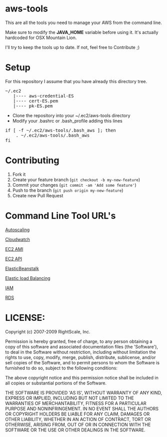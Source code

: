 aws-tools
=========

This are all the tools you need to manage your AWS from the command line.

Make sure to modify the **JAVA_HOME** variable before using it. It's actually hardcoded for OSX Mountain Lion.

I'll try to keep the tools up to date. If not, feel free to Contribute ;)

Setup
=====
For this repository I assume that you have already this directory tree.
<pre>
~/.ec2
   |---- aws-credential-ES
   |---- cert-ES.pem
   |---- pk-ES.pem
</pre>

* Clone the repository into your ~/.ec2/aws-tools directory
* Modify your .bashrc or .bash_profile adding this lines

<pre>
if [ -f ~/.ec2/aws-tools/.bash_aws ]; then
    . ~/.ec2/aws-tools/.bash_aws
fi
</pre>

Contributing
============
1. Fork it
2. Create your feature branch (`git checkout -b my-new-feature`)
3. Commit your changes (`git commit -am 'Add some feature'`)
4. Push to the branch (`git push origin my-new-feature`)
5. Create new Pull Request

Command Line Tool URL's
========================
[Autoscaling](http://aws.amazon.com/developertools/2535)

[Cloudwatch](http://aws.amazon.com/developertools/2534)

[EC2 AMI](http://aws.amazon.com/developertools/368)

[EC2 API](http://aws.amazon.com/developertools/351)

[ElasticBeanstalk](http://aws.amazon.com/code/6752709412171743)

[Elastic load Balancing](http://aws.amazon.com/developertools/2536)

[IAM](http://aws.amazon.com/developertools/AWS-Identity-and-Access-Management/4143)

[RDS](http://aws.amazon.com/developertools/2928)


LICENSE:
========
Copyright (c) 2007-2009 RightScale, Inc.

Permission is hereby granted, free of charge, to any person obtaining a copy of this software and associated documentation files (the 'Software'), to deal in the Software without restriction, including without limitation the rights to use, copy, modify, merge, publish, distribute, sublicense, and/or sell copies of the Software, and to permit persons to whom the Software is furnished to do so, subject to the following conditions:

The above copyright notice and this permission notice shall be included in all copies or substantial portions of the Software.

THE SOFTWARE IS PROVIDED 'AS IS', WITHOUT WARRANTY OF ANY KIND, EXPRESS OR IMPLIED, INCLUDING BUT NOT LIMITED TO THE WARRANTIES OF MERCHANTABILITY, FITNESS FOR A PARTICULAR PURPOSE AND NONINFRINGEMENT. IN NO EVENT SHALL THE AUTHORS OR COPYRIGHT HOLDERS BE LIABLE FOR ANY CLAIM, DAMAGES OR OTHER LIABILITY, WHETHER IN AN ACTION OF CONTRACT, TORT OR OTHERWISE, ARISING FROM, OUT OF OR IN CONNECTION WITH THE SOFTWARE OR THE USE OR OTHER DEALINGS IN THE SOFTWARE.